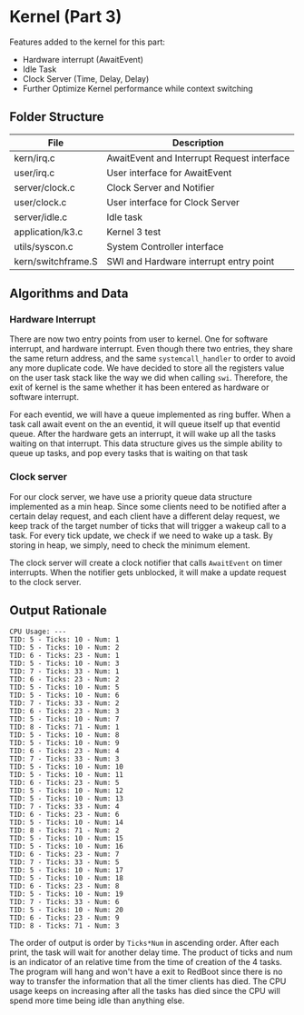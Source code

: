 # Kernel (Part 3)
Features added to the kernel for this part:
  - Hardware interrupt (AwaitEvent)
  - Idle Task
  - Clock Server (Time, Delay, Delay)
  - Further Optimize Kernel performance while context switching

## Folder Structure

| File | Description |
| ------ | ------ |
| kern/irq.c | AwaitEvent and Interrupt Request interface |
| user/irq.c | User interface for AwaitEvent  |
| server/clock.c | Clock Server and Notifier  |
| user/clock.c | User interface for Clock Server |
| server/idle.c | Idle task  |
| application/k3.c | Kernel 3 test |
| utils/syscon.c | System Controller interface |
| kern/switchframe.S | SWI and Hardware interrupt entry point |

## Algorithms and Data 

### Hardware Interrupt

There are now two entry points from user to kernel. One for software interrupt, and hardware interrupt. Even though there two entries, they share the same return address, and the same `systemcall_handler` to order to avoid any more duplicate code. We have decided to store all the registers value on the user task stack like the way we did when calling `swi`. Therefore, the exit of kernel is the same whether it has been entered as hardware or software interrupt.

For each eventid, we will have a queue implemented as ring buffer. When a task call await event on the an eventid, it will queue itself up that eventid queue. After the hardware gets an interrupt, it will wake up all the tasks waiting on that interrupt. This data structure gives us the simple ability to queue up tasks, and pop every tasks that is waiting on that task

### Clock server

For our clock server, we have use a priority queue data structure implemented as a min heap. Since some clients need to be notified after a certain delay request, and each client have a different delay request, we keep track of the target number of ticks that will trigger a wakeup call to a task. For every tick update, we check if we need to wake up a task. By storing in heap, we simply, need to check the minimum element.

The clock server will create a clock notifier that calls `AwaitEvent` on timer interrupts. When the notifier gets unblocked, it will make a update request to the clock server.

## Output Rationale
```
CPU Usage: ---
TID: 5 - Ticks: 10 - Num: 1
TID: 5 - Ticks: 10 - Num: 2
TID: 6 - Ticks: 23 - Num: 1
TID: 5 - Ticks: 10 - Num: 3
TID: 7 - Ticks: 33 - Num: 1
TID: 6 - Ticks: 23 - Num: 2
TID: 5 - Ticks: 10 - Num: 5
TID: 5 - Ticks: 10 - Num: 6
TID: 7 - Ticks: 33 - Num: 2
TID: 6 - Ticks: 23 - Num: 3
TID: 5 - Ticks: 10 - Num: 7
TID: 8 - Ticks: 71 - Num: 1
TID: 5 - Ticks: 10 - Num: 8
TID: 5 - Ticks: 10 - Num: 9
TID: 6 - Ticks: 23 - Num: 4
TID: 7 - Ticks: 33 - Num: 3
TID: 5 - Ticks: 10 - Num: 10
TID: 5 - Ticks: 10 - Num: 11
TID: 6 - Ticks: 23 - Num: 5
TID: 5 - Ticks: 10 - Num: 12
TID: 5 - Ticks: 10 - Num: 13
TID: 7 - Ticks: 33 - Num: 4
TID: 6 - Ticks: 23 - Num: 6
TID: 5 - Ticks: 10 - Num: 14
TID: 8 - Ticks: 71 - Num: 2
TID: 5 - Ticks: 10 - Num: 15
TID: 5 - Ticks: 10 - Num: 16
TID: 6 - Ticks: 23 - Num: 7
TID: 7 - Ticks: 33 - Num: 5
TID: 5 - Ticks: 10 - Num: 17
TID: 5 - Ticks: 10 - Num: 18
TID: 6 - Ticks: 23 - Num: 8
TID: 5 - Ticks: 10 - Num: 19
TID: 7 - Ticks: 33 - Num: 6
TID: 5 - Ticks: 10 - Num: 20
TID: 6 - Ticks: 23 - Num: 9
TID: 8 - Ticks: 71 - Num: 3
```
The order of output is order by `Ticks*Num` in ascending order. After each print, the task will wait for another delay time. The product of ticks and num is an indicator of an relative time from the time of creation of the 4 tasks. The program will hang and won't have a exit to RedBoot since there is no way to transfer the information that all the timer clients has died. The CPU usage keeps on increasing after all the tasks has died since the CPU will spend more time being idle than anything else.